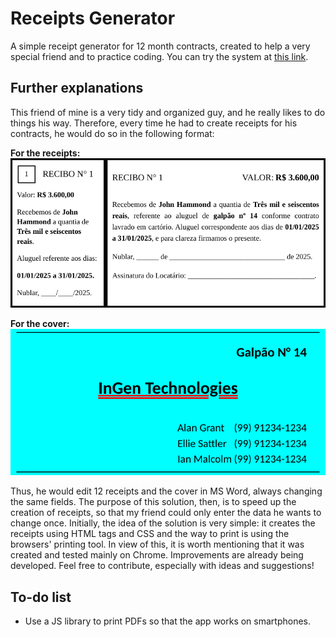 # Receipts Generator

A simple receipt generator for 12 month contracts, created to help a very special friend and to practice coding. You can try the system at [this link](https://receipts-generator-mb.netlify.app/).

## Further explanations

This friend of mine is a very tidy and organized guy, and he really likes to do things his way. Therefore, every time he had to create receipts for his contracts, he would do so in the following format:

**For the receipts:**
![receipt-example](/assets/img/receipt-example.png)

**For the cover:**
![receipt-cover-example](/assets/img/receipt-cover-example.png)

Thus, he would edit 12 receipts and the cover in MS Word, always changing the same fields. The purpose of this solution, then, is to speed up the creation of receipts, so that my friend could only enter the data he wants to change once.
Initially, the idea of the solution is very simple: it creates the receipts using HTML tags and CSS and the way to print is using the browsers' printing tool. In view of this, it is worth mentioning that it was created and tested mainly on Chrome.
Improvements are already being developed. Feel free to contribute, especially with ideas and suggestions!

## To-do list

- Use a JS library to print PDFs so that the app works on smartphones.